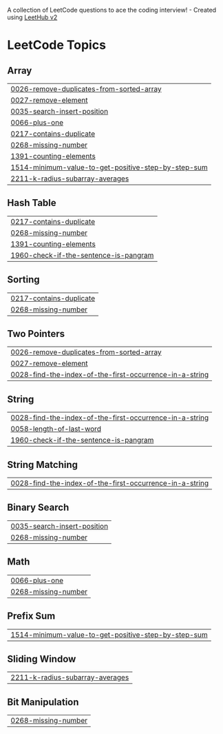 A collection of LeetCode questions to ace the coding interview! - Created using [LeetHub v2](https://github.com/arunbhardwaj/LeetHub-2.0)
<!---LeetCode Topics Start-->
# LeetCode Topics
## Array
|  |
| ------- |
| [0026-remove-duplicates-from-sorted-array](https://github.com/AndreCarneiro00/LeetCode/tree/master/0026-remove-duplicates-from-sorted-array) |
| [0027-remove-element](https://github.com/AndreCarneiro00/LeetCode/tree/master/0027-remove-element) |
| [0035-search-insert-position](https://github.com/AndreCarneiro00/LeetCode/tree/master/0035-search-insert-position) |
| [0066-plus-one](https://github.com/AndreCarneiro00/LeetCode/tree/master/0066-plus-one) |
| [0217-contains-duplicate](https://github.com/AndreCarneiro00/LeetCode/tree/master/0217-contains-duplicate) |
| [0268-missing-number](https://github.com/AndreCarneiro00/LeetCode/tree/master/0268-missing-number) |
| [1391-counting-elements](https://github.com/AndreCarneiro00/LeetCode/tree/master/1391-counting-elements) |
| [1514-minimum-value-to-get-positive-step-by-step-sum](https://github.com/AndreCarneiro00/LeetCode/tree/master/1514-minimum-value-to-get-positive-step-by-step-sum) |
| [2211-k-radius-subarray-averages](https://github.com/AndreCarneiro00/LeetCode/tree/master/2211-k-radius-subarray-averages) |
## Hash Table
|  |
| ------- |
| [0217-contains-duplicate](https://github.com/AndreCarneiro00/LeetCode/tree/master/0217-contains-duplicate) |
| [0268-missing-number](https://github.com/AndreCarneiro00/LeetCode/tree/master/0268-missing-number) |
| [1391-counting-elements](https://github.com/AndreCarneiro00/LeetCode/tree/master/1391-counting-elements) |
| [1960-check-if-the-sentence-is-pangram](https://github.com/AndreCarneiro00/LeetCode/tree/master/1960-check-if-the-sentence-is-pangram) |
## Sorting
|  |
| ------- |
| [0217-contains-duplicate](https://github.com/AndreCarneiro00/LeetCode/tree/master/0217-contains-duplicate) |
| [0268-missing-number](https://github.com/AndreCarneiro00/LeetCode/tree/master/0268-missing-number) |
## Two Pointers
|  |
| ------- |
| [0026-remove-duplicates-from-sorted-array](https://github.com/AndreCarneiro00/LeetCode/tree/master/0026-remove-duplicates-from-sorted-array) |
| [0027-remove-element](https://github.com/AndreCarneiro00/LeetCode/tree/master/0027-remove-element) |
| [0028-find-the-index-of-the-first-occurrence-in-a-string](https://github.com/AndreCarneiro00/LeetCode/tree/master/0028-find-the-index-of-the-first-occurrence-in-a-string) |
## String
|  |
| ------- |
| [0028-find-the-index-of-the-first-occurrence-in-a-string](https://github.com/AndreCarneiro00/LeetCode/tree/master/0028-find-the-index-of-the-first-occurrence-in-a-string) |
| [0058-length-of-last-word](https://github.com/AndreCarneiro00/LeetCode/tree/master/0058-length-of-last-word) |
| [1960-check-if-the-sentence-is-pangram](https://github.com/AndreCarneiro00/LeetCode/tree/master/1960-check-if-the-sentence-is-pangram) |
## String Matching
|  |
| ------- |
| [0028-find-the-index-of-the-first-occurrence-in-a-string](https://github.com/AndreCarneiro00/LeetCode/tree/master/0028-find-the-index-of-the-first-occurrence-in-a-string) |
## Binary Search
|  |
| ------- |
| [0035-search-insert-position](https://github.com/AndreCarneiro00/LeetCode/tree/master/0035-search-insert-position) |
| [0268-missing-number](https://github.com/AndreCarneiro00/LeetCode/tree/master/0268-missing-number) |
## Math
|  |
| ------- |
| [0066-plus-one](https://github.com/AndreCarneiro00/LeetCode/tree/master/0066-plus-one) |
| [0268-missing-number](https://github.com/AndreCarneiro00/LeetCode/tree/master/0268-missing-number) |
## Prefix Sum
|  |
| ------- |
| [1514-minimum-value-to-get-positive-step-by-step-sum](https://github.com/AndreCarneiro00/LeetCode/tree/master/1514-minimum-value-to-get-positive-step-by-step-sum) |
## Sliding Window
|  |
| ------- |
| [2211-k-radius-subarray-averages](https://github.com/AndreCarneiro00/LeetCode/tree/master/2211-k-radius-subarray-averages) |
## Bit Manipulation
|  |
| ------- |
| [0268-missing-number](https://github.com/AndreCarneiro00/LeetCode/tree/master/0268-missing-number) |
<!---LeetCode Topics End-->